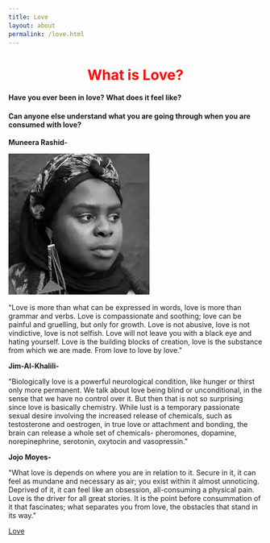 ```yaml
---
title: Love
layout: about
permalink: /love.html
---
```

# **<center><font color="red">What is Love?</font></center>**


#### Have you ever been in **love**? What does it feel like?

#### Can anyone else understand what you are going through when you are consumed with **love**? 


**Muneera Rashid-**

![Muneera Rashid](/assets/img/MRashida.webp)

"Love is more than what can be expressed in words, love is more than grammar and verbs. Love is compassionate and soothing; love can be painful and gruelling, but only for growth. Love is not abusive, love is not vindictive, love is not selfish. Love will not leave you with a black eye and hating yourself. Love is the building blocks of creation, love is the substance from which we are made. From love to love by love."


**Jim-Al-Khalili-**

"Biologically love is a powerful neurological condition, like hunger or thirst only more permanent. We talk about love being blind or unconditional, in the sense that we have no control over it. But then that is not so surprising since love is basically chemistry. While lust is a temporary passionate sexual desire involving the increased release of chemicals, such as testosterone and oestrogen, in true love or attachment and bonding, the brain can release a whole set of chemicals- pheromones, dopamine, norepinephrine, serotonin, oxytocin and vasopressin."


**Jojo Moyes-**

"What love is depends on where you are in relation to it. Secure in it, it can feel as mundane and necessary as air; you exist within it almost unnoticing. Deprived of it, it can feel like an obsession, all-consuming a physical pain. Love is the driver for all great stories. It is the point before consummation of it that fascinates; what separates you from love, the obstacles that stand in its way."

[Love]((https://cdn.theguardian.tv/mainwebsite/2013/11/21/131121Marriedcouple-16x9.mp4))
